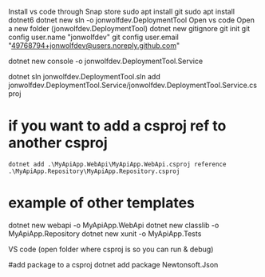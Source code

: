 Install vs code through Snap store
sudo apt install git
sudo apt install dotnet6
dotnet new sln -o jonwolfdev.DeploymentTool
Open vs code
Open a new folder (jonwolfdev.DeploymentTool)
dotnet new gitignore
git init
git config user.name "jonwolfdev"
git config user.email "49768794+jonwolfdev@users.noreply.github.com"

dotnet new console -o jonwolfdev.DeploymentTool.Service

dotnet sln jonwolfdev.DeploymentTool.sln add jonwolfdev.DeploymentTool.Service/jonwolfdev.DeploymentTool.Service.csproj

# if you want to add a csproj ref to another csproj
	dotnet add .\MyApiApp.WebApi\MyApiApp.WebApi.csproj reference .\MyApiApp.Repository\MyApiApp.Repository.csproj 


# example of other templates
dotnet new webapi -o MyApiApp.WebApi 
dotnet new classlib -o MyApiApp.Repository 
dotnet new xunit -o MyApiApp.Tests

VS code (open folder where csproj is so you can run & debug)

#add package to a csproj
dotnet add package Newtonsoft.Json
